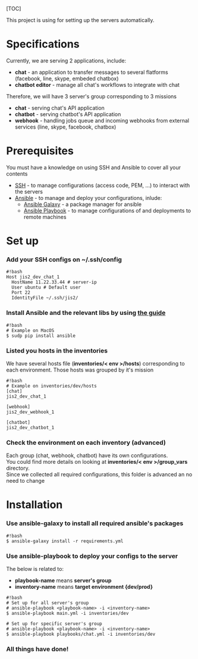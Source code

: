 [TOC]

This project is using for setting up the servers automatically.

# Specifications  
Currently, we are serving 2 applications, include:  
- **chat** - an application to transfer messages to several flatforms (facebook, line, skype, embeded chatbox)  
- **chatbot editor** - manage all chat's workflows to integrate with chat  

Therefore, we will have 3 server's group corresponding to 3 missions  
- **chat** - serving chat's API application  
- **chatbot** - serving chatbot's API application  
- **webhook** - handling jobs queue and incoming webhooks from external services (line, skype, facebook, chatbox)  

# Prerequisites
You must have a knowledge on using SSH and Ansible to cover all your contents  
- [SSH](https://www.ssh.com/ssh/config/) - to manage configurations (access code, PEM, ...) to interact with the servers  
- [Ansible](http://docs.ansible.com/) - to manage and deploy your configurations, inlude:  
    - [Ansible Galaxy](http://docs.ansible.com/ansible/latest/galaxy.html) - a package manager for ansible  
    - [Ansible Playbook](http://docs.ansible.com/ansible/latest/playbooks.html) - to manage configurations of and deployments to remote machines  

# Set up
### Add your SSH configs on **~/.ssh/config**  
```
#!bash
Host jis2_dev_chat_1
  HostName 11.22.33.44 # server-ip
  User ubuntu # Default user
  Port 22 
  IdentityFile ~/.ssh/jis2/
```  
### Install Ansible and the relevant libs by using [the guide](http://docs.ansible.com/ansible/latest/intro_installation.html)  
```
#!bash
# Example on MacOS
$ sudp pip install ansible
```  
### Listed you hosts in the inventories  
We have several hosts file (**inventories/< env >/hosts**) corresponding to each environment. Those hosts was grouped by it's mission  
```
#!bash
# Example on inventories/dev/hosts
[chat]
jis2_dev_chat_1

[webhook]
jis2_dev_webhook_1

[chatbot]
jis2_dev_chatbot_1
```  
### Check the environment on each inventory (advanced)  
Each group (chat, webhook, chatbot) have its own configurations.  
You could find more details on looking at **inventories/< env >/group_vars** directory.   
Since we collected all required configurations, this folder is advanced an no need to change

# Installation
### Use ansible-galaxy to install all required ansible's packages  
```
#!bash
$ ansible-galaxy install -r requirements.yml
```  
### Use ansible-playbook to deploy your configs to the server  
The below is related to:  
- **playbook-name** means **server's group**  
- **inventory-name** means **target environment {dev/prod}**  
```
#!bash
# Set up for all server's group
# ansible-playbook <playbook-name> -i <inventory-name>
$ ansible-playbook main.yml -i inventories/dev

# Set up for specific server's group
# ansible-playbook <playbook-name> -i <inventory-name>
$ ansible-playbook playbooks/chat.yml -i inventories/dev
```  
### All things have done!
